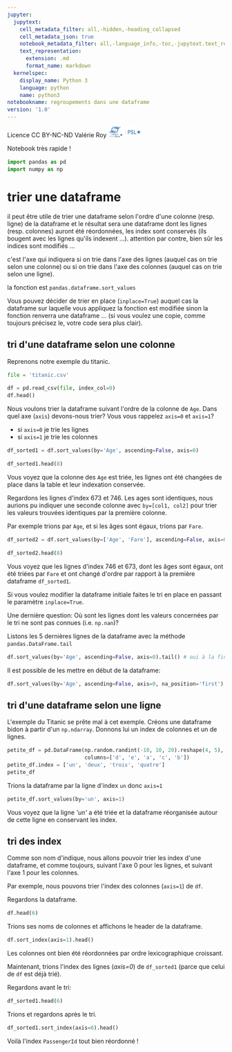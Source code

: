 ```yaml
---
jupyter:
  jupytext:
    cell_metadata_filter: all,-hidden,-heading_collapsed
    cell_metadata_json: true
    notebook_metadata_filter: all,-language_info,-toc,-jupytext.text_representation.jupytext_version,-jupytext.text_representation.format_version
    text_representation:
      extension: .md
      format_name: markdown
  kernelspec:
    display_name: Python 3
    language: python
    name: python3
notebookname: regroupements dans une dataframe
version: '1.0'
---
```


<div class="licence">
<span>Licence CC BY-NC-ND</span>
<span>Valérie Roy</span>
<span><img src="media/ensmp-25-alpha.png" /></span>
</div>


Notebook très rapide !

```python
import pandas as pd
import numpy as np
```

# trier une dataframe


il peut être utile de trier une dataframe selon l'ordre d'une colonne (resp. ligne) de la dataframe et le résultat sera une dataframe dont les lignes (resp. colonnes) auront été réordonnées, les index sont conservés (ils bougent avec les lignes qu'ils indexent ...). attention par contre, bien sûr les indices sont modifiés ...

c'est l'axe qui indiquera si on trie dans l'axe des lignes (auquel cas on trie selon une colonne) ou si on trie dans l'axe des colonnes (auquel cas on trie selon une ligne).

la fonction est `pandas.dataframe.sort_values`


Vous pouvez décider de trier en place (`inplace=True`) auquel cas la dataframe sur laquelle vous appliquez la fonction est modifiée sinon la fonction renverra une dataframe ... (si vous voulez une copie, comme toujours précisez le, votre code sera plus clair).


## tri d'une dataframe selon une colonne


Reprenons notre exemple du titanic.

```python
file = 'titanic.csv'
```

```python
df = pd.read_csv(file, index_col=0)
df.head()
```

Nous voulons trier la dataframe suivant l'ordre de la colonne de `Age`. Dans quel axe (`axis`) devons-nous trier? Vous vous rappelez `axis=0` et `axis=1`?
   - si `axis=0` je trie les lignes
   - si `axis=1` je trie les colonnes 

```python
df_sorted1 = df.sort_values(by='Age', ascending=False, axis=0)
```

```python
df_sorted1.head(8)
```

Vous voyez que la colonne des `Age` est triée, les lignes ont été changées de place dans la table et leur indexation conservée.

<!-- #region {"tags": []} -->
Regardons les lignes d'index 673 et 746. Les ages sont identiques, nous aurions pu indiquer une seconde colonne avec `by=[col1, col2]` pour trier les valeurs trouvées identiques par la première colonne.

Par exemple trions par `Age`, et si les âges sont égaux, trions par `Fare`.
<!-- #endregion -->

```python
df_sorted2 = df.sort_values(by=['Age', 'Fare'], ascending=False, axis=0)
```

```python
df_sorted2.head(8)
```

Vous voyez que les lignes d'index 746 et 673, dont les âges sont égaux, ont été triées par `Fare` et ont changé d'ordre par rapport à la première dataframe `df_sorted1`.


Si vous voulez modifier la dataframe initiale faites le tri en place en passant le paramètre `inplace=True`.

<!-- #region {"tags": ["level_intermediate"]} -->
Une dernière question: Où sont les lignes dont les valeurs concernées par le tri ne sont pas connues (i.e. `np.nan`)?

Listons les 5 dernières lignes de la dataframe avec la méthode `pandas.DataFrame.tail` 
<!-- #endregion -->

```python tags=["level_intermediate"]
df.sort_values(by='Age', ascending=False, axis=0).tail() # oui à la fin
```

<!-- #region {"tags": ["level_intermediate"]} -->
Il est possible de les mettre en début de la dataframe:
<!-- #endregion -->

```python tags=["level_intermediate"]
df.sort_values(by='Age', ascending=False, axis=0, na_position='first').head()
```

## tri d'une dataframe selon une ligne


L'exemple du Titanic se prête mal à cet exemple. Créons une dataframe bidon à partir d'un `np.ndarray`. Donnons lui un index de colonnes et un de lignes.

```python
petite_df = pd.DataFrame(np.random.randint(-10, 10, 20).reshape(4, 5),
                         columns=['d', 'e', 'a', 'c', 'b'])
petite_df.index = ['un', 'deux', 'trois', 'quatre']
petite_df
```

Trions la dataframe par la ligne d'index `un` donc `axis=1`

```python
petite_df.sort_values(by='un', axis=1)
```

Vous voyez que la ligne *'un'* a été triée et la dataframe réorganisée autour de cette ligne en conservant les index.


## tri des index


Comme son nom d'indique, nous allons pouvoir trier les index d'une dataframe, et comme toujours, suivant l'axe 0 pour les lignes, et suivant l'axe 1 pour les colonnes.


Par exemple, nous pouvons trier l'index des colonnes (`axis=1`) de `df`. 


Regardons la dataframe.

```python
df.head(6)
```

Trions ses noms de colonnes et affichons le header de la dataframe.

```python
df.sort_index(axis=1).head()
```

Les colonnes ont bien été réordonnées par ordre lexicographique croissant.


Maintenant, trions l'index des lignes (*axis=0*) de `df_sorted1` (parce que celui de `df` est déjà trié). 


Regardons avant le tri:

```python
df_sorted1.head(6)
```

Trions et regardons après le tri.

```python
df_sorted1.sort_index(axis=0).head()
```

Voilà l'index `PassengerId` tout bien réordonné !
